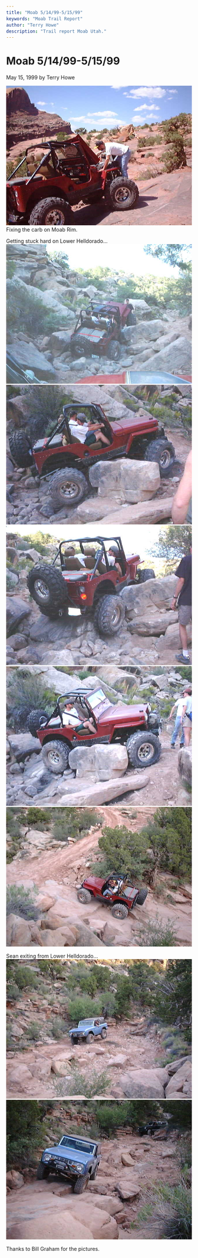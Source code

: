 ```yaml
---
title: "Moab 5/14/99-5/15/99"
keywords: "Moab Trail Report"
author: "Terry Howe"
description: "Trail report Moab Utah."
---
```

# Moab 5/14/99-5/15/99

May 15, 1999
by Terry Howe

![Moab](../../img/terry/trail/terry.jpg)
Fixing the carb on Moab Rim.

Getting stuck hard on Lower Helldorado...
![Moab](../../img/terry/trail/moterry1.jpg) ![Moab](../../img/terry/trail/terry12.jpg) ![Moab](../../img/terry/trail/terry3.jpg) ![Moab](../../img/terry/trail/terry5.jpg) ![Moab](../../img/terry/trail/terry6.jpg)

Sean exiting from Lower Helldorado...
![Moab](../../img/terry/trail/sean.jpg) ![Moab](../../img/terry/trail/sean1.jpg)

Thanks to Bill Graham for the pictures.